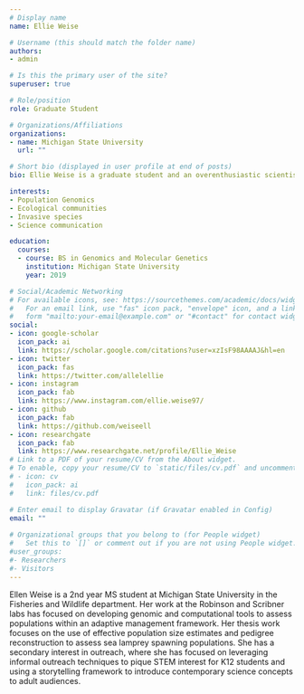 ```yaml
---
# Display name
name: Ellie Weise

# Username (this should match the folder name)
authors:
- admin

# Is this the primary user of the site?
superuser: true

# Role/position
role: Graduate Student

# Organizations/Affiliations
organizations:
- name: Michigan State University
  url: ""

# Short bio (displayed in user profile at end of posts)
bio: Ellie Weise is a graduate student and an overenthusiastic scientist (not necessarily in that order).

interests:
- Population Genomics
- Ecological communities
- Invasive species
- Science communication

education:
  courses:
  - course: BS in Genomics and Molecular Genetics
    institution: Michigan State University
    year: 2019

# Social/Academic Networking
# For available icons, see: https://sourcethemes.com/academic/docs/widgets/#icons
#   For an email link, use "fas" icon pack, "envelope" icon, and a link in the
#   form "mailto:your-email@example.com" or "#contact" for contact widget.
social:
- icon: google-scholar
  icon_pack: ai
  link: https://scholar.google.com/citations?user=xzIsF98AAAAJ&hl=en
- icon: twitter
  icon_pack: fas
  link: https://twitter.com/allelellie
- icon: instagram
  icon_pack: fab
  link: https://www.instagram.com/ellie.weise97/
- icon: github
  icon_pack: fab
  link: https://github.com/weiseell
- icon: researchgate
  icon_pack: fab
  link: https://www.researchgate.net/profile/Ellie_Weise
# Link to a PDF of your resume/CV from the About widget.
# To enable, copy your resume/CV to `static/files/cv.pdf` and uncomment the lines below.  
# - icon: cv
#   icon_pack: ai
#   link: files/cv.pdf

# Enter email to display Gravatar (if Gravatar enabled in Config)
email: ""
  
# Organizational groups that you belong to (for People widget)
#   Set this to `[]` or comment out if you are not using People widget.  
#user_groups:
#- Researchers
#- Visitors
---
```


Ellen Weise is a 2nd year MS student at Michigan State University in the Fisheries and Wildlife department. Her work at the Robinson and Scribner labs has focused on developing genomic and computational tools to assess populations within an adaptive management framework. Her thesis work focuses on the use of effective population size estimates and pedigree reconstruction to assess sea lamprey spawning populations. She has a secondary interest in outreach, where she has focused on leveraging informal outreach techniques to pique STEM interest for K12 students and using a storytelling framework to introduce contemporary science concepts to adult audiences. 
